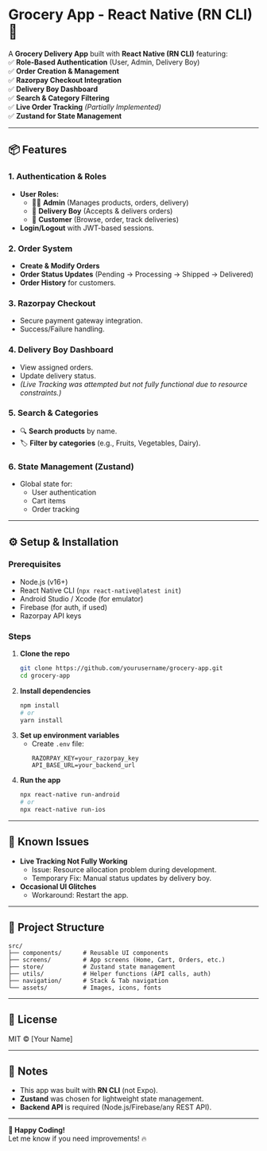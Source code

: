 # **Grocery App - React Native (RN CLI)** 🛒  

A **Grocery Delivery App** built with **React Native (RN CLI)** featuring:  
✅ **Role-Based Authentication** (User, Admin, Delivery Boy)  
✅ **Order Creation & Management**  
✅ **Razorpay Checkout Integration**  
✅ **Delivery Boy Dashboard**  
✅ **Search & Category Filtering**  
✅ **Live Order Tracking** *(Partially Implemented)*  
✅ **Zustand for State Management**  

---

## **📦 Features**  

### **1. Authentication & Roles**  
- **User Roles:**  
  - 👨‍💼 **Admin** (Manages products, orders, delivery)  
  - 🚴 **Delivery Boy** (Accepts & delivers orders)  
  - 👤 **Customer** (Browse, order, track deliveries)  
- **Login/Logout** with JWT-based sessions.  

### **2. Order System**  
- **Create & Modify Orders**  
- **Order Status Updates** (Pending → Processing → Shipped → Delivered)  
- **Order History** for customers.  

### **3. Razorpay Checkout**  
- Secure payment gateway integration.  
- Success/Failure handling.  

### **4. Delivery Boy Dashboard**  
- View assigned orders.  
- Update delivery status.  
- *(Live Tracking was attempted but not fully functional due to resource constraints.)*  

### **5. Search & Categories**  
- 🔍 **Search products** by name.  
- 🏷️ **Filter by categories** (e.g., Fruits, Vegetables, Dairy).  

### **6. State Management (Zustand)**  
- Global state for:  
  - User authentication  
  - Cart items  
  - Order tracking  

---

## **⚙️ Setup & Installation**  

### **Prerequisites**  
- Node.js (v16+)  
- React Native CLI (`npx react-native@latest init`)  
- Android Studio / Xcode (for emulator)  
- Firebase (for auth, if used)  
- Razorpay API keys  

### **Steps**  
1. **Clone the repo**  
   ```sh
   git clone https://github.com/yourusername/grocery-app.git
   cd grocery-app
   ```
2. **Install dependencies**  
   ```sh
   npm install
   # or
   yarn install
   ```
3. **Set up environment variables**  
   - Create `.env` file:  
     ```
     RAZORPAY_KEY=your_razorpay_key
     API_BASE_URL=your_backend_url
     ```
4. **Run the app**  
   ```sh
   npx react-native run-android
   # or
   npx react-native run-ios
   ```

---

## **🚧 Known Issues**  
- **Live Tracking Not Fully Working**  
  - Issue: Resource allocation problem during development.  
  - Temporary Fix: Manual status updates by delivery boy.  
- **Occasional UI Glitches**  
  - Workaround: Restart the app.  

---

## **📂 Project Structure**  
```
src/  
├── components/      # Reusable UI components  
├── screens/         # App screens (Home, Cart, Orders, etc.)  
├── store/           # Zustand state management  
├── utils/           # Helper functions (API calls, auth)  
├── navigation/      # Stack & Tab navigation  
└── assets/          # Images, icons, fonts  
```

---

## **📜 License**  
MIT © [Your Name]  

---

## **📌 Notes**  
- This app was built with **RN CLI** (not Expo).  
- **Zustand** was chosen for lightweight state management.  
- **Backend API** is required (Node.js/Firebase/any REST API).  

---

**🚀 Happy Coding!**  
Let me know if you need improvements! 🔥
